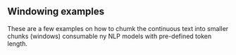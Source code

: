 ## Windowing examples
These are a few examples on how to chumk the continuous text into smaller chunks (windows) consumable ny NLP models 
with pre-defined token length.
